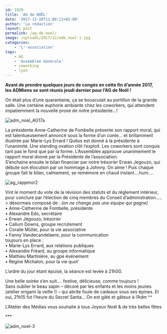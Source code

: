```yaml
---
id: 1929
title: 'AG de NOËL'
date: '2017-12-20T11:00:12+02:00'
author: 'La rédaction'
layout: post
permalink: /ag-de-noel/
image: /uploads/2017/12/adm_noel-1.jpg
categories:
    - 'L''association'
tags:
    - AG
    - 'Assemblée Générale'
    - coworking
    - lyon
---
```


**Avant de prendre quelques jours de congés en cette fin d’année 2017,**  
**les ADMiens se sont réunis jeudi dernier pour l’AG de Noël !**

On était plus d’une quarantaine, ça se bousculait au portillon de la grande salle. Une certaine euphorie ambiante chez les coworkers, qui attendent impatiemment la nouvelle prose de notre présidente…!

![adm_noel_AG17a](/uploads/2017/12/adm_noel_AG17a-300x139.jpg)

La présidente Anne-Catherine de Fombelle présente son rapport moral, qui est talentueusement annoncé sous la forme d’un conte… et brillamment illustrée par Marie-Lys Errard ! Quitus est donné à la présidente à l’unanimité. Une standing ovation clôt l’exploit. Les coworkers sont conquis tant pas le fond que par la forme. L’Assemblée approuve unanimement le rapport moral donné par la Présidente de l’association.  
S’enchaine ensuite le bilan financier par notre trésorier Erwan Jegouzo, qui débute son élocution par un hommage à Johnny. On aime ! Puis chaque groupe fait le bilan, calmement, se remémore en chaud instant….hum….

![ag_rappmor2](/uploads/2017/12/ag_rappmor2-300x169.png)

Vint le moment du vote de la révision des statuts et du règlement intérieur, pour conclure par l’élection de cinq membres du Conseil d’administration….. &gt; désormais composé de : *(on ne change pas une équipe qui gagne)*  
• Anne-Catherine de Fombelle, présidente  
• Alexandre Edo, secrétaire  
• Erwan Jégouzo, trésorier  
• Callum Downs, groupe recrutement  
• Coralie Müller, pour la vie associative  
• Fanny Vandecandelaere, pour la communication  
toujours en place :  
• Marie-Lys Errard, aux relations publiques  
• Alexandre Fréard, au groupe informatique  
• Mathieu Martinière, au gpe événement  
• Régine Michalon, pour la vie quot’

L’ordre du jour étant épuisé, la séance est levée à 21h00.

Une belle soirée s’en suit…. festive, délicieuse, comme toujours !  
Sans oublier le beau sapin – décoré par les enfants et les moins jeunes (atelier origami la veille !) – qui abrite foule de cadeaux sous ses épines. Et oui, 21h15 fut l’heure du Secret Santa… On est gâté et gâteux à l’Adm ^^

L’Atelier des Médias vous souhaite à tous Joyeux Noël &amp; de très belles fêtes

\*\*\*

![adm_noel-3](/uploads/2017/12/adm_noel-3-1024x683.jpg)